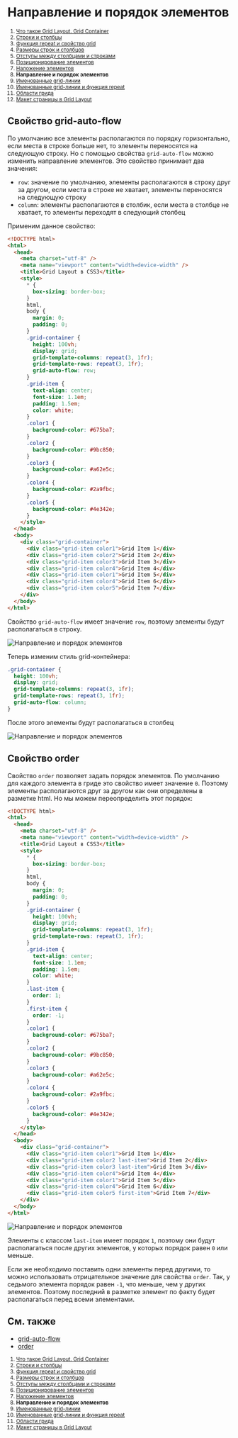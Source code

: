 # Направление и порядок элементов

<small markdown="1">

1. [Что такое Grid Layout. Grid Container](grid-1.md)
2. [Строки и столбцы](grid-2.md)
3. [Функция repeat и свойство grid](grid-3.md)
4. [Размеры строк и столбцов](grid-4.md)
5. [Отступы между столбцами и строками](grid-5.md)
6. [Позиционирование элементов](grid-6.md)
7. [Наложение элементов](grid-7.md)
8. **Направление и порядок элементов**
9. [Именованные grid-линии](grid-9.md)
10. [Именованные grid-линии и функция repeat](grid-10.md)
11. [Области грида](grid-11.md)
12. [Макет страницы в Grid Layout](grid-12.md)

</small>

## Свойство grid-auto-flow

По умолчанию все элементы располагаются по порядку горизонтально, если места в строке больше нет, то элементы переносятся на следующую строку. Но с помощью свойства `grid-auto-flow` можно изменить направление элементов. Это свойство принимает два значения:

- `row`: значение по умолчанию, элементы располагаются в строку друг за другом, если места в строке не хватает, элементы переносятся на следующую строку
- `column`: элементы располагаются в столбик, если места в столбце не хватает, то элементы переходят в следующий столбец

Применим данное свойство:

```html
<!DOCTYPE html>
<html>
  <head>
    <meta charset="utf-8" />
    <meta name="viewport" content="width=device-width" />
    <title>Grid Layout в CSS3</title>
    <style>
      * {
        box-sizing: border-box;
      }
      html,
      body {
        margin: 0;
        padding: 0;
      }
      .grid-container {
        height: 100vh;
        display: grid;
        grid-template-columns: repeat(3, 1fr);
        grid-template-rows: repeat(3, 1fr);
        grid-auto-flow: row;
      }
      .grid-item {
        text-align: center;
        font-size: 1.1em;
        padding: 1.5em;
        color: white;
      }
      .color1 {
        background-color: #675ba7;
      }
      .color2 {
        background-color: #9bc850;
      }
      .color3 {
        background-color: #a62e5c;
      }
      .color4 {
        background-color: #2a9fbc;
      }
      .color5 {
        background-color: #4e342e;
      }
    </style>
  </head>
  <body>
    <div class="grid-container">
      <div class="grid-item color1">Grid Item 1</div>
      <div class="grid-item color2">Grid Item 2</div>
      <div class="grid-item color3">Grid Item 3</div>
      <div class="grid-item color4">Grid Item 4</div>
      <div class="grid-item color1">Grid Item 5</div>
      <div class="grid-item color4">Grid Item 6</div>
      <div class="grid-item color5">Grid Item 7</div>
    </div>
  </body>
</html>
```

Свойство `grid-auto-flow` имеет значение `row`, поэтому элементы будут располагаться в строку.

![Направление и порядок элементов](grid-8-1.png)

Теперь изменим стиль grid-контейнера:

```css
.grid-container {
  height: 100vh;
  display: grid;
  grid-template-columns: repeat(3, 1fr);
  grid-template-rows: repeat(3, 1fr);
  grid-auto-flow: column;
}
```

После этого элементы будут располагаться в столбец

![Направление и порядок элементов](grid-8-2.png)

## Свойство order

Свойство `order` позволяет задать порядок элементов. По умолчанию для каждого элемента в гриде это свойство имеет значение `0`. Поэтому элементы располагаются друг за другом как они определены в разметке html. Но мы можем переопределить этот порядок:

```html
<!DOCTYPE html>
<html>
  <head>
    <meta charset="utf-8" />
    <meta name="viewport" content="width=device-width" />
    <title>Grid Layout в CSS3</title>
    <style>
      * {
        box-sizing: border-box;
      }
      html,
      body {
        margin: 0;
        padding: 0;
      }
      .grid-container {
        height: 100vh;
        display: grid;
        grid-template-columns: repeat(3, 1fr);
        grid-template-rows: repeat(3, 1fr);
      }
      .grid-item {
        text-align: center;
        font-size: 1.1em;
        padding: 1.5em;
        color: white;
      }
      .last-item {
        order: 1;
      }
      .first-item {
        order: -1;
      }
      .color1 {
        background-color: #675ba7;
      }
      .color2 {
        background-color: #9bc850;
      }
      .color3 {
        background-color: #a62e5c;
      }
      .color4 {
        background-color: #2a9fbc;
      }
      .color5 {
        background-color: #4e342e;
      }
    </style>
  </head>
  <body>
    <div class="grid-container">
      <div class="grid-item color1">Grid Item 1</div>
      <div class="grid-item color2 last-item">Grid Item 2</div>
      <div class="grid-item color3 last-item">Grid Item 3</div>
      <div class="grid-item color4">Grid Item 4</div>
      <div class="grid-item color1">Grid Item 5</div>
      <div class="grid-item color4">Grid Item 6</div>
      <div class="grid-item color5 first-item">Grid Item 7</div>
    </div>
  </body>
</html>
```

![Направление и порядок элементов](grid-8-3.png)

Элементы с классом `last-item` имеет порядок `1`, поэтому они будут располагаться после других элементов, у которых порядок равен `0` или меньше.

Если же необходимо поставить одни элементы перед другими, то можно использовать отрицательное значение для свойства `order`. Так, у седьмого элемента порядок равен `-1`, что меньше, чем у других элементов. Поэтому последний в разметке элемент по факту будет располагаться перед всеми элементами.

## См. также

- [grid-auto-flow](../grid-auto-flow.md)
- [order](../order.md)

<small markdown="1">

1. [Что такое Grid Layout. Grid Container](grid-1.md)
2. [Строки и столбцы](grid-2.md)
3. [Функция repeat и свойство grid](grid-3.md)
4. [Размеры строк и столбцов](grid-4.md)
5. [Отступы между столбцами и строками](grid-5.md)
6. [Позиционирование элементов](grid-6.md)
7. [Наложение элементов](grid-7.md)
8. **Направление и порядок элементов**
9. [Именованные grid-линии](grid-9.md)
10. [Именованные grid-линии и функция repeat](grid-10.md)
11. [Области грида](grid-11.md)
12. [Макет страницы в Grid Layout](grid-12.md)

</small>
